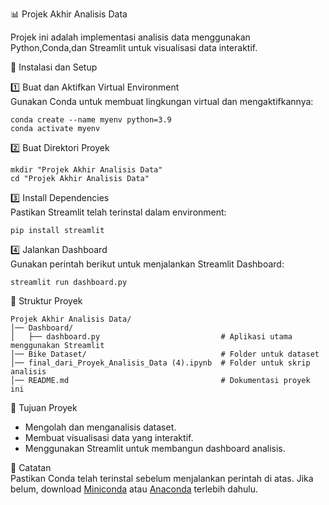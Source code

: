 📊 Projek Akhir Analisis Data  

Projek ini adalah implementasi analisis data menggunakan Python,Conda,dan Streamlit untuk visualisasi data interaktif.  

🚀 Instalasi dan Setup  

1️⃣ Buat dan Aktifkan Virtual Environment  
Gunakan Conda untuk membuat lingkungan virtual dan mengaktifkannya:  
```
conda create --name myenv python=3.9  
conda activate myenv  
```

2️⃣ Buat Direktori Proyek  
```
mkdir "Projek Akhir Analisis Data"  
cd "Projek Akhir Analisis Data"  
```

3️⃣ Install Dependencies  
Pastikan Streamlit telah terinstal dalam environment:  
```
pip install streamlit  
```

4️⃣ Jalankan Dashboard  
Gunakan perintah berikut untuk menjalankan Streamlit Dashboard:  
```
streamlit run dashboard.py  
```

📂 Struktur Proyek  
```
Projek Akhir Analisis Data/
│── Dashboard/
│   ├── dashboard.py                           # Aplikasi utama menggunakan Streamlit
│── Bike Dataset/                              # Folder untuk dataset
│── final_dari_Proyek_Analisis_Data (4).ipynb  # Folder untuk skrip analisis
│── README.md                                  # Dokumentasi proyek ini
```

🎯 Tujuan Proyek  
- Mengolah dan menganalisis dataset.  
- Membuat visualisasi data yang interaktif.  
- Menggunakan Streamlit untuk membangun dashboard analisis.  

📌 Catatan  
Pastikan Conda telah terinstal sebelum menjalankan perintah di atas. Jika belum, download [Miniconda](https://docs.conda.io/en/latest/miniconda.html) atau [Anaconda](https://www.anaconda.com/) terlebih dahulu.  
